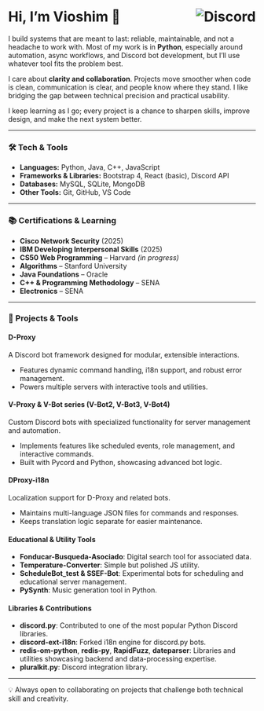 <h1 align="left">
  Hi, I’m Vioshim 👋
  <a href="https://discord.gg/wWEfXeu6jW">
    <img src="https://dcbadge.limes.pink/api/server/wWEfXeu6jW" alt="Discord" align="right"/>
  </a>
</h1>


I build systems that are meant to last: reliable, maintainable, and not a headache to work with. Most of my work is in **Python**, especially around automation, async workflows, and Discord bot development, but I’ll use whatever tool fits the problem best.  

I care about **clarity and collaboration**. Projects move smoother when code is clean, communication is clear, and people know where they stand. I like bridging the gap between technical precision and practical usability.  

I keep learning as I go; every project is a chance to sharpen skills, improve design, and make the next system better.


---

### 🛠️ Tech & Tools
- **Languages:** Python, Java, C++, JavaScript  
- **Frameworks & Libraries:** Bootstrap 4, React (basic), Discord API  
- **Databases:** MySQL, SQLite, MongoDB  
- **Other Tools:** Git, GitHub, VS Code  

---

### 📚 Certifications & Learning
- **Cisco Network Security** (2025)  
- **IBM Developing Interpersonal Skills** (2025)  
- **CS50 Web Programming** – Harvard _(in progress)_  
- **Algorithms** – Stanford University  
- **Java Foundations** – Oracle  
- **C++ & Programming Methodology** – SENA  
- **Electronics** – SENA  

---

### 🚀 Projects & Tools

#### **D-Proxy**  
A Discord bot framework designed for modular, extensible interactions.  
- Features dynamic command handling, i18n support, and robust error management.  
- Powers multiple servers with interactive tools and utilities.  

#### **V-Proxy & V-Bot series (V-Bot2, V-Bot3, V-Bot4)**  
Custom Discord bots with specialized functionality for server management and automation.  
- Implements features like scheduled events, role management, and interactive commands.  
- Built with Pycord and Python, showcasing advanced bot logic.  

#### **DProxy-i18n**  
Localization support for D-Proxy and related bots.  
- Maintains multi-language JSON files for commands and responses.  
- Keeps translation logic separate for easier maintenance.  

#### **Educational & Utility Tools**  
- **Fonducar-Busqueda-Asociado**: Digital search tool for associated data.  
- **Temperature-Converter**: Simple but polished JS utility.  
- **ScheduleBot_test & SSEF-Bot**: Experimental bots for scheduling and educational server management.  
- **PySynth**: Music generation tool in Python.  

#### **Libraries & Contributions**  
- **discord.py**: Contributed to one of the most popular Python Discord libraries.  
- **discord-ext-i18n**: Forked i18n engine for discord.py bots.  
- **redis-om-python**, **redis-py**, **RapidFuzz**, **dateparser**: Libraries and utilities showcasing backend and data-processing expertise.  
- **pluralkit.py**: Discord integration library.  

---

💡 Always open to collaborating on projects that challenge both technical skill and creativity.  

